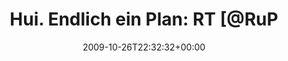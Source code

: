 ---
retweeted: false
source: <a href="http://twitter.com" rel="nofollow">Twitter Web Client</a>
entities:
  hashtags:
  - text: rupy
    indices:
    - '71'
    - '76'
  - text: conference
    indices:
    - '77'
    - '88'
  - text: ruby
    indices:
    - '89'
    - '94'
  - text: python
    indices:
    - '95'
    - '102'
  - text: groovy
    indices:
    - '103'
    - '110'
  symbols: []
  user_mentions:
  - name: RuPy
    screen_name: RuPy
    indices:
    - '26'
    - '31'
    id_str: '9668572'
    id: '9668572'
  urls: []
display_text_range:
- '0'
- '110'
favorite_count: '0'
id_str: '5184897898'
truncated: false
retweet_count: '0'
id: '5184897898'
created_at: Mon Oct 26 22:32:32 +0000 2009
favorited: false
full_text: 'Hui. Endlich ein Plan: RT [@RuPy](https://twitter.com/RuPy): RuPy''09
  Agenda http://rupy.eu/agenda/ #rupy #conference #ruby #python #groovy'
lang: de
tags:
- rupy
- conference
- ruby
- python
- groovy
- pesos:twitter
date: '2009-10-26T22:32:32+00:00'
src: https://twitter.com/bascht/status/5184897898
original_url: https://twitter.com/bascht/status/5184897898
type: twitter_tweet
text: 'Hui. Endlich ein Plan: RT [@RuPy](https://twitter.com/RuPy): RuPy''09 Agenda
  http://rupy.eu/agenda/ #rupy #conference #ruby #python #groovy'
title: 'Hui. Endlich ein Plan: RT [@RuP'

---